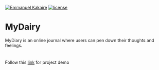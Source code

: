 [![Emmanuel Kakaire](https://img.shields.io/badge/Emmanuel%20Kakaire-MyDiary-green.svg)]()
[![license](https://img.shields.io/badge/HTML-HTML5-orange.svg)]()

# MyDairy
MyDiary is an online journal where users can pen down their thoughts and feelings.
#
Follow this [link](https://kakaemma.github.io/MyDairy/ "My Diary UI demo") for project demo

